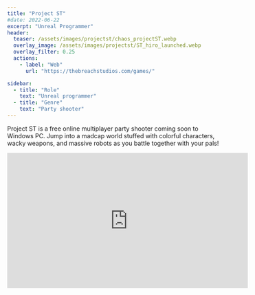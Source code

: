 ```yaml
---
title: "Project ST"
#date: 2022-06-22
excerpt: "Unreal Programmer"
header:
  teaser: /assets/images/projectst/chaos_projectST.webp
  overlay_image: /assets/images/projectst/ST_hiro_launched.webp
  overlay_filter: 0.25
  actions:
    - label: "Web"
      url: "https://thebreachstudios.com/games/"

sidebar:
  - title: "Role"
    text: "Unreal programmer"
  - title: "Genre"
    text: "Party shooter"
---
```

Project ST is a free online multiplayer party shooter coming soon to Windows PC. Jump into a madcap world stuffed with colorful characters, wacky weapons, and massive robots as you battle together with your pals!

<iframe width="560" height="315" src="https://www.youtube.com/embed/ATjKIKEWBIE" title="YouTube video player" frameborder="0" allow="accelerometer; autoplay; clipboard-write; encrypted-media; gyroscope; picture-in-picture; web-share" allowfullscreen></iframe>